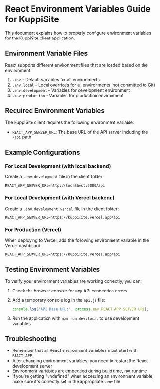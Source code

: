 # React Environment Variables Guide for KuppiSite

This document explains how to properly configure environment variables for the KuppiSite client application.

## Environment Variable Files

React supports different environment files that are loaded based on the environment:

1. `.env` - Default variables for all environments
2. `.env.local` - Local overrides for all environments (not committed to Git)
3. `.env.development` - Variables for development environment
4. `.env.production` - Variables for production environment

## Required Environment Variables

The KuppiSite client requires the following environment variable:

- `REACT_APP_SERVER_URL`: The base URL of the API server including the `/api` path

## Example Configurations

### For Local Development (with local backend)

Create a `.env.development` file in the client folder:
```
REACT_APP_SERVER_URL=http://localhost:5000/api
```

### For Local Development (with Vercel backend)

Create a `.env.development.vercel` file in the client folder:
```
REACT_APP_SERVER_URL=https://kuppisite.vercel.app/api
```

### For Production (Vercel)

When deploying to Vercel, add the following environment variable in the Vercel dashboard:
```
REACT_APP_SERVER_URL=https://kuppisite.vercel.app/api
```

## Testing Environment Variables

To verify your environment variables are working correctly, you can:

1. Check the browser console for any API connection errors
2. Add a temporary console log in the `api.js` file:
   ```javascript
   console.log('API Base URL:', process.env.REACT_APP_SERVER_URL);
   ```

3. Run the application with `npm run dev:local` to use development variables

## Troubleshooting

- Remember that all React environment variables must start with `REACT_APP_`
- After changing environment variables, you need to restart the React development server
- Environment variables are embedded during build time, not runtime
- If you're getting "undefined" when accessing an environment variable, make sure it's correctly set in the appropriate `.env` file
